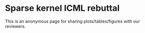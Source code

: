 # Sparse kernel ICML rebuttal

This is an anonymous page for sharing plots/tables/figures with our reviewers.
